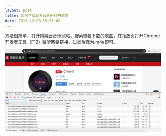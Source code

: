 ```yaml
---
layout: post
title: 如何下载网易云音乐付费歌曲
date: 2019-12-08 15:31:00
---
```

方法很简单，打开网易云音乐网站，搜索想要下载的歌曲，在播放页打开Chrome开发者工具（F12）监听网络链接，过滤后戳为.m4a即可。

![](./20191208如何下载网易云音乐付费歌曲/1136672-20191208153042880-756449745.png)
